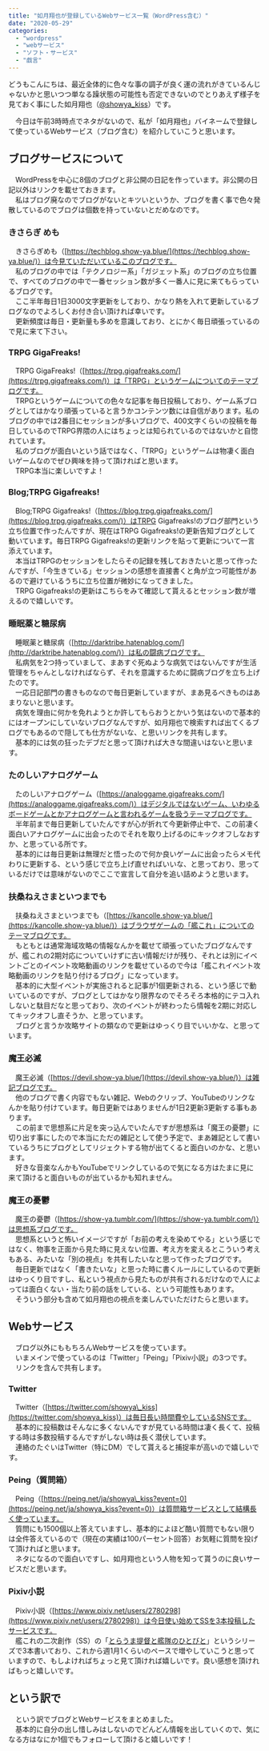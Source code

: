 ```yaml
---
title: "如月翔也が登録しているWebサービス一覧（WordPress含む）"
date: "2020-05-29"
categories: 
  - "wordpress"
  - "webサービス"
  - "ソフト・サービス"
  - "戯言"
---
```


どうもこんにちは、最近全体的に色々な事の調子が良く運の流れがきているんじゃないかと思いつつ単なる躁状態の可能性も否定できないのでとりあえず様子を見ておく事にした如月翔也（[@showya\_kiss](http://twitter.com/showya_kiss)）です。  
  
　今日は午前3時時点でネタがないので、私が「如月翔也」バイネームで登録して使っているWebサービス（ブログ含む）を紹介していこうと思います。  

## ブログサービスについて

　WordPressを中心に8個のブログと非公開の日記を作っています。非公開の日記以外はリンクを載せておきます。  
　私はブログ廃なのでブログがないとキツいというか、ブログを書く事で色々発散しているのでブログは個数を持っていないとだめなのです。  

### きさらぎ めも

　きさらぎめも（[https://techblog.show-ya.blue/](https://techblog.show-ya.blue/)）は今見ていただいているこのブログです。  
　私のブログの中では「テクノロジー系」「ガジェット系」のブログの立ち位置で、すべてのブログの中で一番セッション数が多く一番人に見に来てもらっているブログです。  
　ここ半年毎日1日3000文字更新をしており、かなり熱を入れて更新しているブログなのでよろしくお付き合い頂ければ幸いです。  
　更新頻度は毎日・更新量も多めを意識しており、とにかく毎日頑張っているので見に来て下さい。  

### TRPG GigaFreaks!

　TRPG GigaFreaks!（[https://trpg.gigafreaks.com/](https://trpg.gigafreaks.com/)）は「TRPG」というゲームについてのテーマブログです。  
　TRPGというゲームについての色々な記事を毎日投稿しており、ゲーム系ブログとしてはかなり頑張っていると言うかコンテンツ数には自信があります。私のブログの中では2番目にセッションが多いブログで、400文字くらいの投稿を毎日しているのでTRPG界隈の人にはちょっとは知られているのではないかと自惚れています。  
　私のブログが面白いという話ではなく、「TRPG」というゲームは物凄く面白いゲームなのでぜひ興味を持って頂ければと思います。  
　TRPG本当に楽しいですよ！  

### Blog;TRPG Gigafreaks!

　Blog;TRPG Gigafreaks!（[https://blog.trpg.gigafreaks.com/](https://blog.trpg.gigafreaks.com/)）はTRPG Gigafreaks!のブログ部門という立ち位置で作ったんですが、現在はTRPG Gigafreaks!の更新告知ブログとして動いています。毎日TRPG Gigafreaks!の更新リンクを貼って更新について一言添えています。  
　本当はTRPGのセッションをしたらその記録を残しておきたいと思って作ったんですが、「今生きている」セッションの感想を直接書くと角が立つ可能性があるので避けているうちに立ち位置が微妙になってきました。  
　TRPG Gigafreaks!の更新はこちらをみて確認して貰えるとセッション数が増えるので嬉しいです。  

### 睡眠薬と糖尿病

　睡眠薬と糖尿病（[http://darktribe.hatenablog.com/](http://darktribe.hatenablog.com/)）は私の闘病ブログです。  
　私病気を2つ持っていまして、まあすぐ死ぬような病気ではないんですが生活管理をちゃんとしなければならず、それを意識するために闘病ブログを立ち上げたのです。  
　一応日記部門の書きものなので毎日更新していますが、まあ見るべきものはあまりないと思います。  
　病気を理由に何かを免れようとか許してもらおうとかいう気はないので基本的にはオープンにしていないブログなんですが、如月翔也で検索すれば出てくるブログでもあるので隠しても仕方がないな、と思いリンクを共有します。  
　基本的には気の狂ったデブだと思って頂ければ大きな間違いはないと思います。  

### たのしいアナログゲーム

　たのしいアナログゲーム（[https://analoggame.gigafreaks.com/](https://analoggame.gigafreaks.com/)）はデジタルではないゲーム、いわゆるボードゲームとかアナログゲームと言われるゲームを扱うテーマブログです。  
　半年前まで毎日更新していたんですが心が折れて今更新停止中で、この前凄く面白いアナログゲームに出会ったのでそれを取り上げるのにキックオフしなおすか、と思っている所です。  
　基本的には毎日更新は無理だと悟ったので何か良いゲームに出会ったらメモ代わりに更新する、という感じで立ち上げ直せればいいな、と思っており、思っているだけでは意味がないのでここで宣言して自分を追い詰めようと思います。  

### 扶桑ねえさまといつまでも

　扶桑ねえさまといつまでも（[https://kancolle.show-ya.blue/](https://kancolle.show-ya.blue/)）はブラウザゲームの「艦これ」についてのテーマブログです。  
　もともとは通常海域攻略の情報なんかを載せて頑張っていたブログなんですが、艦これの2期対応についていけずに古い情報だけが残り、それとは別にイベントごとのイベント攻略動画のリンクを載せているので今は「艦これイベント攻略動画のリンクを貼り付けるブログ」になっています。  
　基本的に大型イベントが実施されると記事が1個更新される、という感じで動いているのですが、ブログとしてはかなり限界なのでそろそろ本格的にテコ入れしないと駄目だなと思っており、次のイベントが終わったら情報を2期に対応してキックオフし直そうか、と思っています。  
　ブログと言うか攻略サイトの類なので更新はゆっくり目でいいかな、と思っています。  

### 魔王必滅

　魔王必滅（[https://devil.show-ya.blue/](https://devil.show-ya.blue/)）は雑記ブログです。  
　他のブログで書く内容でもない雑記、Webのクリップ、YouTubeのリンクなんかを貼り付けています。毎日更新ではありませんが1日2更新3更新する事もあります。  
　この前まで思想系に片足を突っ込んでいたんですが思想系は「魔王の憂鬱」に切り出す事にしたので本当にただの雑記として使う予定で、まあ雑記として書いているうちにブログとしてリジェクトする物が出てくると面白いのかな、と思います。  
　好きな音楽なんかもYouTubeでリンクしているので気になる方はたまに見に来て頂けると面白いものが出ているかも知れません。  

### 魔王の憂鬱

　魔王の憂鬱（[https://show-ya.tumblr.com/](https://show-ya.tumblr.com/)）は思想系ブログです。  
　思想系というと怖いイメージですが「お前の考えを染めてやる」という感じではなく、物事を正面から見た時に見えない位置、考え方を変えるとこういう考えもある、みたいな「別の視点」を共有したいなと思って作ったブログです。  
　毎日更新ではなく「書きたいな」と思った時に書くルールにしているので更新はゆっくり目ですし、私という視点から見たものが共有されるだけなので人によっては面白くない・当たり前の話をしている、という可能性もあります。  
　そういう部分も含めて如月翔也の視点を楽しんでいただけたらと思います。  

## Webサービス

　ブログ以外にももちろんWebサービスを使っています。  
　いまメインで使っているのは「Twitter」「Peing」「Pixiv小説」の3つです。  
　リンクを含んで共有します。  

### Twitter

　Twitter（[https://twitter.com/showya\_kiss](https://twitter.com/showya_kiss)）は毎日長い時間費やしているSNSです。  
　基本的に投稿数はそんなに多くないんですが見ている時間は凄く長くて、投稿する時は多数投稿するんですがしない時は長く潜伏しています。  
　連絡のたぐいはTwitter（特にDM）でして貰えると捕捉率が高いので嬉しいです。  

### Peing（質問箱）

　Peing（[https://peing.net/ja/showya\_kiss?event=0](https://peing.net/ja/showya_kiss?event=0)）は質問箱サービスとして結構長く使っています。  
　質問にも1500個以上答えていますし、基本的によほど酷い質問でもない限りは全件答えているので（現在の実績は100パーセント回答）お気軽に質問を投げて頂ければと思います。  
　ネタになるので面白いですし、如月翔也という人物を知って貰うのに良いサービスだと思います。  

### Pixiv小説

　Pixiv小説（[https://www.pixiv.net/users/2780298](https://www.pixiv.net/users/2780298)）は今日使い始めてSSを3本投稿したサービスです。  
　艦これの二次創作（SS）の「[とらうま提督と艦隊のひとびと](https://www.pixiv.net/novel/series/1320537)」というシリーズで3本書いており、これから週1月1くらいのペースで増やしていこうと思っていますので、もしよければちょっと見て頂ければ嬉しいです。良い感想を頂ければもっと嬉しいです。  

## という訳で

　という訳でブログとWebサービスをまとめました。  
　基本的に自分の出し惜しみはしないのでどんどん情報を出していくので、気になる方はなにか1個でもフォローして頂けると嬉しいです！
